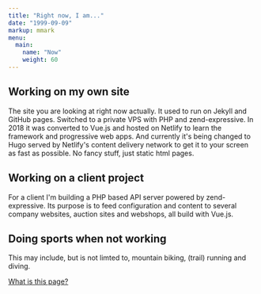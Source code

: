 ```yaml
---
title: "Right now, I am..."
date: "1999-09-09"
markup: mmark
menu:
  main:
    name: "Now"
    weight: 60
---
```


## Working on my own site

The site you are looking at right now actually. It used to run on Jekyll and GitHub pages. Switched to a private VPS with PHP and zend-expressive. In 2018 it was converted to Vue.js and hosted on Netlify to learn the framework and progressive web apps. And currently it's being changed to Hugo served by Netlify's content delivery network to get it to your screen as fast as possible. No fancy stuff, just static html pages.

## Working on a client project

For a client I'm building a PHP based API server powered by zend-expressive. Its purpose is to feed configuration and content to several company websites, auction sites and webshops, all build with Vue.js.

## Doing sports when not working

This may include, but is not limted to, mountain biking, (trail) running and diving.

[What is this page?](https://nownownow.com/about)
